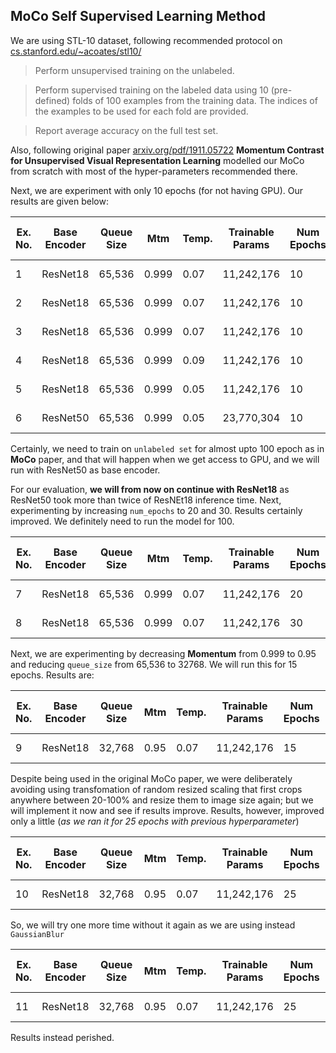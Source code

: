 ## MoCo Self Supervised Learning Method

We are using STL-10 dataset, following recommended protocol on [cs.stanford.edu/~acoates/stl10/](https://cs.stanford.edu/~acoates/stl10/)
> Perform unsupervised training on the unlabeled.

> Perform supervised training on the labeled data using 10 (pre-defined) folds of 100 examples from the training data. The indices of the examples to be used for each fold are provided.

> Report average accuracy on the full test set.

Also, following original paper [arxiv.org/pdf/1911.05722](https://arxiv.org/pdf/1911.05722) __Momentum Contrast for Unsupervised Visual Representation Learning__ modelled our MoCo from scratch with most of the hyper-parameters recommended there.

Next, we are experiment with only 10 epochs (for not having GPU). Our results are given below:


| Ex. No. | Base Encoder  | Queue Size | Mtm |Temp. | Trainable Params |Num Epochs | Learning Rate | Training Time (on unlabeled) | Accuracy on TrainingSet | Accuracy on TestSet|
| ------ | ------ | ------ | ------ | ------ | ------ | ----- | ------| -------| ----| --- |
| 1 | ResNet18  |  65,536 | 0.999 | 0.07 |11,242,176 | 10 | 0.001 | 8 Hours 13 Min| 45.76% | 29.21% |
| 2 | ResNet18  |  65,536 | 0.999 | 0.07 |11,242,176 | 10 | 0.01 | 7 Hours 40 Min| 36.8% | 21.26% |
| 3 | ResNet18  |  65,536 | 0.999 | 0.07 |11,242,176 | 10 | 0.03 | 8 Hours 10 Min| 33.84% | 20.19% |
| 4 | ResNet18  |  65,536 | 0.999 | 0.09 |11,242,176 | 10 | 0.001 | 8 Hours 53 Min| 46.78% | 28.81% |
| 5 | ResNet18  |  65,536 | 0.999 | 0.05 |11,242,176 | 10 | 0.001 | 8 Hours 48 Min| 45.56% | 24.86% |
| 6 | ResNet50  |  65,536 | 0.999 | 0.05 |23,770,304 | 10 | 0.001 | 20 Hours 10 Min| 41.42% | 24.52% |

Certainly, we need to train on ``unlabeled set`` for almost upto $100$ epoch as in __MoCo__ paper, and that will happen when we get access to GPU, and we will run with ResNet50 as base encoder. 

For our evaluation, __we will from now on continue with ResNet18__ as ResNet50 took more than twice of ResNEt18 inference time. Next, experimenting by increasing ``num_epochs`` to 20 and 30.
Results certainly improved. We definitely need to run the model for 100.

| Ex. No. | Base Encoder | Queue Size | Mtm |Temp. | Trainable Params |Num Epochs | Learning Rate | Training Time (on unlabeled) | Accuracy on TrainingSet | Accuracy on TestSet|
| ------ | ------ | ------ | ------ | ------ | ------ | ----- | ------| -------| ----| --- |
| 7 | ResNet18  | 65,536 | 0.999 | 0.07 |11,242,176 | 20 | 0.001 | 16 Hours 8 Min| 46.24% | 30.63% |
| 8 | ResNet18  | 65,536 | 0.999 | 0.07 |11,242,176 | 30 | 0.001 | 26 Hours 21 Min | 42.86% | 32.15% |

Next, we are experimenting by decreasing __Momentum__ from $0.999$ to $0.95$ and reducing ``queue_size`` from 65,536 to 32768. We will run this for 15 epochs. Results are:

| Ex. No. | Base Encoder  | Queue Size | Mtm |Temp. | Trainable Params |Num Epochs | Learning Rate | Training Time (on unlabeled) | Accuracy on TrainingSet | Accuracy on TestSet|
| ------ | ------ | ------ | ------ | ------ | ------ | ----- | ------| -------| ----| --- |
| 9 | ResNet18 |  32,768 | 0.95 | 0.07 |11,242,176 | 15 | 0.001 | 13 Hours 26 Min| 42.65% | 31.95% |

Despite being used in the original MoCo paper, we were deliberately avoiding using transfomation of random resized scaling that first crops anywhere between 20-100% and resize them to image size again; but we will implement it now and see if results improve. Results, however, improved only a little (_as we ran it for 25 epochs with previous hyperparameter_)

| Ex. No. | Base Encoder  | Queue Size | Mtm |Temp. | Trainable Params |Num Epochs | Learning Rate | Training Time (on unlabeled) | Accuracy on TrainingSet | Accuracy on TestSet|
| ------ | ------ | ------ | ------ | ------ | ------ | ----- | ------| -------| ----| --- |
| 10 | ResNet18  | 32,768 | 0.95 | 0.07 |11,242,176 | 25 | 0.001 | 19 Hours 15 Min| 55.9% | 33.89% |

So, we will try one more time without it again as we are using instead ``GaussianBlur``

| Ex. No. | Base Encoder | Queue Size | Mtm |Temp. | Trainable Params |Num Epochs | Learning Rate | Training Time (on unlabeled) | Accuracy on TrainingSet | Accuracy on TestSet|
| ------ | ------ | ------ | ------ | ------ | ------ | ----- | ------| -------| ----| --- |
| 11 | ResNet18  | 32,768 | 0.95 | 0.07 |11,242,176 | 25 | 0.001 | 22 Hours 41 Min| 36.36% | 31.62% |

Results instead perished.